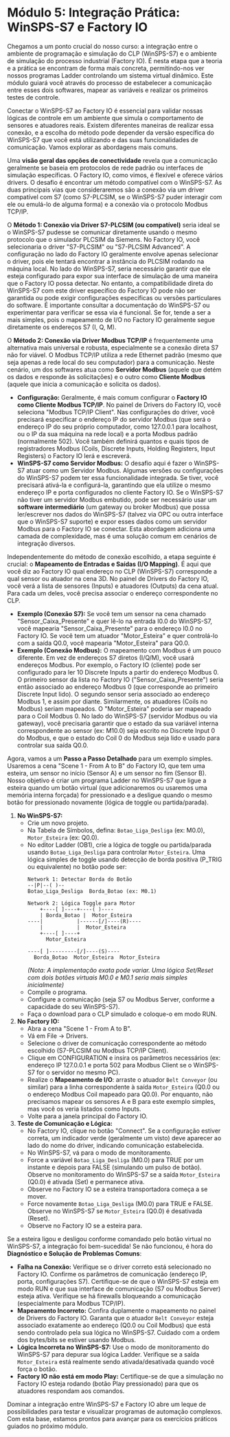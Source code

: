 # Módulo 5: Integração Prática: WinSPS-S7 e Factory IO

Chegamos a um ponto crucial do nosso curso: a integração entre o ambiente de programação e simulação do CLP (WinSPS-S7) e o ambiente de simulação do processo industrial (Factory IO). É nesta etapa que a teoria e a prática se encontram de forma mais concreta, permitindo-nos ver nossos programas Ladder controlando um sistema virtual dinâmico. Este módulo guiará você através do processo de estabelecer a comunicação entre esses dois softwares, mapear as variáveis e realizar os primeiros testes de controle.

Conectar o WinSPS-S7 ao Factory IO é essencial para validar nossas lógicas de controle em um ambiente que simula o comportamento de sensores e atuadores reais. Existem diferentes maneiras de realizar essa conexão, e a escolha do método pode depender da versão específica do WinSPS-S7 que você está utilizando e das suas funcionalidades de comunicação. Vamos explorar as abordagens mais comuns.

Uma **visão geral das opções de conectividade** revela que a comunicação geralmente se baseia em protocolos de rede padrão ou interfaces de simulação específicas. O Factory IO, como vimos, é flexível e oferece vários drivers. O desafio é encontrar um método compatível com o WinSPS-S7. As duas principais vias que consideraremos são a conexão via um driver compatível com S7 (como S7-PLCSIM, se o WinSPS-S7 puder interagir com ele ou emulá-lo de alguma forma) e a conexão via o protocolo Modbus TCP/IP.

O **Método 1: Conexão via Driver S7-PLCSIM (ou compatível)** seria ideal se o WinSPS-S7 pudesse se comunicar diretamente usando o mesmo protocolo que o simulador PLCSIM da Siemens. No Factory IO, você selecionaria o driver "S7-PLCSIM" ou "S7-PLCSIM Advanced". A configuração no lado do Factory IO geralmente envolve apenas selecionar o driver, pois ele tentará encontrar a instância do PLCSIM rodando na máquina local. No lado do WinSPS-S7, seria necessário garantir que ele esteja configurado para expor sua interface de simulação de uma maneira que o Factory IO possa detectar. No entanto, a compatibilidade direta do WinSPS-S7 com este driver específico do Factory IO pode não ser garantida ou pode exigir configurações específicas ou versões particulares do software. É importante consultar a documentação do WinSPS-S7 ou experimentar para verificar se essa via é funcional. Se for, tende a ser a mais simples, pois o mapeamento de I/O no Factory IO geralmente segue diretamente os endereços S7 (I, Q, M).

O **Método 2: Conexão via Driver Modbus TCP/IP** é frequentemente uma alternativa mais universal e robusta, especialmente se a conexão direta S7 não for viável. O Modbus TCP/IP utiliza a rede Ethernet padrão (mesmo que seja apenas a rede local do seu computador) para a comunicação. Neste cenário, um dos softwares atua como **Servidor Modbus** (aquele que detém os dados e responde às solicitações) e o outro como **Cliente Modbus** (aquele que inicia a comunicação e solicita os dados).

*   **Configuração:** Geralmente, é mais comum configurar o **Factory IO como Cliente Modbus TCP/IP**. No painel de Drivers do Factory IO, você seleciona "Modbus TCP/IP Client". Nas configurações do driver, você precisará especificar o endereço IP do servidor Modbus (que será o endereço IP do seu próprio computador, como 127.0.0.1 para localhost, ou o IP da sua máquina na rede local) e a porta Modbus padrão (normalmente 502). Você também definirá quantos e quais tipos de registradores Modbus (Coils, Discrete Inputs, Holding Registers, Input Registers) o Factory IO lerá e escreverá.
*   **WinSPS-S7 como Servidor Modbus:** O desafio aqui é fazer o WinSPS-S7 atuar como um Servidor Modbus. Algumas versões ou configurações do WinSPS-S7 podem ter essa funcionalidade integrada. Se tiver, você precisará ativá-la e configurá-la, garantindo que ela utilize o mesmo endereço IP e porta configurados no cliente Factory IO. Se o WinSPS-S7 não tiver um servidor Modbus embutido, pode ser necessário usar um **software intermediário** (um gateway ou broker Modbus) que possa ler/escrever nos dados do WinSPS-S7 (talvez via OPC ou outra interface que o WinSPS-S7 suporte) e expor esses dados como um servidor Modbus para o Factory IO se conectar. Esta abordagem adiciona uma camada de complexidade, mas é uma solução comum em cenários de integração diversos.

Independentemente do método de conexão escolhido, a etapa seguinte é crucial: o **Mapeamento de Entradas e Saídas (I/O Mapping)**. É aqui que você diz ao Factory IO qual endereço no CLP (WinSPS-S7) corresponde a qual sensor ou atuador na cena 3D. No painel de Drivers do Factory IO, você verá a lista de sensores (Inputs) e atuadores (Outputs) da cena atual. Para cada um deles, você precisa associar o endereço correspondente no CLP.

*   **Exemplo (Conexão S7):** Se você tem um sensor na cena chamado "Sensor_Caixa_Presente" e quer lê-lo na entrada I0.0 do WinSPS-S7, você mapearia "Sensor_Caixa_Presente" para o endereço I0.0 no Factory IO. Se você tem um atuador "Motor_Esteira" e quer controlá-lo com a saída Q0.0, você mapearia "Motor_Esteira" para Q0.0.
*   **Exemplo (Conexão Modbus):** O mapeamento com Modbus é um pouco diferente. Em vez de endereços S7 diretos (I/Q/M), você usará endereços Modbus. Por exemplo, o Factory IO (cliente) pode ser configurado para ler 10 Discrete Inputs a partir do endereço Modbus 0. O primeiro sensor da lista no Factory IO ("Sensor_Caixa_Presente") seria então associado ao endereço Modbus 0 (que corresponde ao primeiro Discrete Input lido). O segundo sensor seria associado ao endereço Modbus 1, e assim por diante. Similarmente, os atuadores (Coils no Modbus) seriam mapeados. O "Motor_Esteira" poderia ser mapeado para o Coil Modbus 0. No lado do WinSPS-S7 (servidor Modbus ou via gateway), você precisaria garantir que o estado da sua variável interna correspondente ao sensor (ex: M10.0) seja escrito no Discrete Input 0 do Modbus, e que o estado do Coil 0 do Modbus seja lido e usado para controlar sua saída Q0.0.

Agora, vamos a um **Passo a Passo Detalhado** para um exemplo simples. Usaremos a cena "Scene 1 - From A to B" do Factory IO, que tem uma esteira, um sensor no início (Sensor A) e um sensor no fim (Sensor B). Nosso objetivo é criar um programa Ladder no WinSPS-S7 que ligue a esteira quando um botão virtual (que adicionaremos ou usaremos uma memória interna forçada) for pressionado e a desligue quando o mesmo botão for pressionado novamente (lógica de toggle ou partida/parada).

1.  **No WinSPS-S7:**
    *   Crie um novo projeto.
    *   Na Tabela de Símbolos, defina: `Botao_Liga_Desliga` (ex: M0.0), `Motor_Esteira` (ex: Q0.0).
    *   No editor Ladder (OB1), crie a lógica de toggle ou partida/parada usando `Botao_Liga_Desliga` para controlar `Motor_Esteira`. Uma lógica simples de toggle usando detecção de borda positiva (P_TRIG ou equivalente) no botão pode ser:
        ```ladder
        Network 1: Detectar Borda do Botão
        --|P|--( )--
        Botao_Liga_Desliga  Borda_Botao (ex: M0.1)
        
        Network 2: Lógica Toggle para Motor
            +----[ ]----+----( )----
            | Borda_Botao |  Motor_Esteira
        ----|           |------[/]----(R)----
            |           |  Motor_Esteira
            +----[ ]----+ 
              Motor_Esteira
        
        ----[ ]---------[/]----(S)----
          Borda_Botao  Motor_Esteira  Motor_Esteira
        ```
        *(Nota: A implementação exata pode variar. Uma lógica Set/Reset com dois botões virtuais M0.0 e M0.1 seria mais simples inicialmente)*
    *   Compile o programa.
    *   Configure a comunicação (seja S7 ou Modbus Server, conforme a capacidade do seu WinSPS-S7).
    *   Faça o download para o CLP simulado e coloque-o em modo RUN.
2.  **No Factory IO:**
    *   Abra a cena "Scene 1 - From A to B".
    *   Vá em File -> Drivers.
    *   Selecione o driver de comunicação correspondente ao método escolhido (S7-PLCSIM ou Modbus TCP/IP Client).
    *   Clique em CONFIGURATION e insira os parâmetros necessários (ex: endereço IP 127.0.0.1 e porta 502 para Modbus Client se o WinSPS-S7 for o servidor no mesmo PC).
    *   Realize o **Mapeamento de I/O**: arraste o atuador `Belt Conveyor` (ou similar) para a linha correspondente à saída `Motor_Esteira` (Q0.0 ou o endereço Modbus Coil mapeado para Q0.0). Por enquanto, não precisamos mapear os sensores A e B para este exemplo simples, mas você os veria listados como Inputs.
    *   Volte para a janela principal do Factory IO.
3.  **Teste de Comunicação e Lógica:**
    *   No Factory IO, clique no botão "Connect". Se a configuração estiver correta, um indicador verde (geralmente um visto) deve aparecer ao lado do nome do driver, indicando comunicação estabelecida.
    *   No WinSPS-S7, vá para o modo de monitoramento.
    *   Force a variável `Botao_Liga_Desliga` (M0.0) para TRUE por um instante e depois para FALSE (simulando um pulso de botão). Observe no monitoramento do WinSPS-S7 se a saída `Motor_Esteira` (Q0.0) é ativada (Set) e permanece ativa.
    *   Observe no Factory IO se a esteira transportadora começa a se mover.
    *   Force novamente `Botao_Liga_Desliga` (M0.0) para TRUE e FALSE. Observe no WinSPS-S7 se `Motor_Esteira` (Q0.0) é desativada (Reset).
    *   Observe no Factory IO se a esteira para.

Se a esteira ligou e desligou conforme comandado pelo botão virtual no WinSPS-S7, a integração foi bem-sucedida! Se não funcionou, é hora do **Diagnóstico e Solução de Problemas Comuns**:

*   **Falha na Conexão:** Verifique se o driver correto está selecionado no Factory IO. Confirme os parâmetros de comunicação (endereço IP, porta, configurações S7). Certifique-se de que o WinSPS-S7 esteja em modo RUN e que sua interface de comunicação (S7 ou Modbus Server) esteja ativa. Verifique se há firewalls bloqueando a comunicação (especialmente para Modbus TCP/IP).
*   **Mapeamento Incorreto:** Confira duplamente o mapeamento no painel de Drivers do Factory IO. Garanta que o atuador `Belt Conveyor` esteja associado exatamente ao endereço (Q0.0 ou Coil Modbus) que está sendo controlado pela sua lógica no WinSPS-S7. Cuidado com a ordem dos bytes/bits se estiver usando Modbus.
*   **Lógica Incorreta no WinSPS-S7:** Use o modo de monitoramento do WinSPS-S7 para depurar sua lógica Ladder. Verifique se a saída `Motor_Esteira` está realmente sendo ativada/desativada quando você força o botão.
*   **Factory IO não está em modo Play:** Certifique-se de que a simulação no Factory IO esteja rodando (botão Play pressionado) para que os atuadores respondam aos comandos.

Dominar a integração entre WinSPS-S7 e Factory IO abre um leque de possibilidades para testar e visualizar programas de automação complexos. Com esta base, estamos prontos para avançar para os exercícios práticos guiados no próximo módulo.
